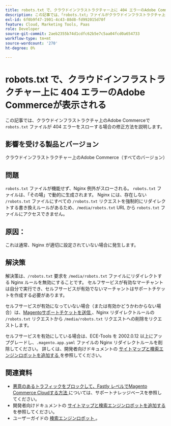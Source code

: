 ```yaml
---
title: robots.txt で、クラウドインフラストラクチャー上に 404 エラーのAdobe Commerceが表示される
description: この記事では、「robots.txt」ファイルがクラウドインフラストラクチャ上のAdobe Commerceで 404 エラーをスローする場合の修正方法を説明します。
exl-id: 6f0b9f47-1901-4c43-88d8-fd992015d70f
feature: Cloud, Marketing Tools, Paas
role: Developer
source-git-commit: 2aeb2355b74d1cdfc62b5e7c5aa04fcd0a654733
workflow-type: tm+mt
source-wordcount: '270'
ht-degree: 0%

---
```


# robots.txt で、クラウドインフラストラクチャー上に 404 エラーのAdobe Commerceが表示される

この記事では、クラウドインフラストラクチャ上のAdobe Commerceで `robots.txt` ファイルが 404 エラーをスローする場合の修正方法を説明します。

## 影響を受ける製品とバージョン

クラウドインフラストラクチャー上のAdobe Commerce（すべてのバージョン）

## 問題

`robots.txt` ファイルが機能せず、Nginx 例外がスローされる。 `robots.txt` ファイルは、「その場」で動的に生成されます。 Nginx には、存在しない `/robots.txt` ファイルにすべての `/robots.txt` リクエストを強制的にリダイレクトする書き換えルールがあるため、`/media/robots.txt` URL から `robots.txt` ファイルにアクセスできません。

## 原因：

これは通常、Nginx が適切に設定されていない場合に発生します。

## 解決策

解決策は、`/robots.txt` 要求を `/media/robots.txt` ファイルにリダイレクトする Nginx ルールを無効にすることです。 セルフサービスが有効なマーチャントは自分で実行でき、セルフサービスが有効でないマーチャントはサポートチケットを作成する必要があります。

セルフサービスが有効になっていない場合（または有効かどうかわからない場合）は、[Magentoサポートチケットを送信 ](/help/help-center-guide/help-center/magento-help-center-user-guide.md#submit-ticket)、Nginx リダイレクトルールの `/robots.txt` リクエストから `/media/robots.txt` リクエストへの削除をリクエストします。

セルフサービスを有効にしている場合は、ECE-Tools を 2002.0.12 以上にアップグレードし、`.magento.app.yaml` ファイルの Nginx リダイレクトルールを削除してください。 詳しくは、開発者向けドキュメントの [ サイトマップと検索エンジンロボットを追加する ](https://experienceleague.adobe.com/docs/commerce-cloud-service/user-guide/configure-store/robots-sitemap.html?lang=ja) を参照してください。

## 関連資料

* [ 悪意のあるトラフィックをブロックして、Fastly レベルでMagento Commerce Cloudする方法 ](/help/how-to/general/block-malicious-traffic-for-magento-commerce-on-fastly-level.md) については、サポートナレッジベースを参照してください。
* 開発者向けドキュメントの [ サイトマップと検索エンジンロボットを追加する ](https://experienceleague.adobe.com/ja/docs/commerce-cloud-service/user-guide/configure-store/robots-sitemap) を参照してください。
* ユーザーガイドの [ 検索エンジンロボット ](https://experienceleague.adobe.com/docs/commerce-admin/marketing/seo/seo-overview.html?lang=ja#search-engine-robots)。
